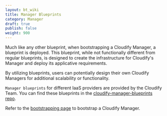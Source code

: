 ```yaml
---
layout: bt_wiki
title: Manager Blueprints
category: Manager
draft: true
publish: false
weight: 900
---
```


Much like any other blueprint, when bootstrapping a Cloudify Manager, a blueprint is deployed. This blueprint, while not functionally different from regular blueprints, is designed to create the infrastructure for Cloudify's Manager and deploy its applicative requirements.

By utilizing blueprints, users can potentially design their own Cloudify Managers for additional scalability or functionality.

`Manager blueprints` for different IaaS providers are provided by the Cloudify Team. You can find these blueprints in the [cloudify-manager-blueprints repo](https://github.com/cloudify-cosmo/cloudify-manager-blueprints).

Refer to the [bootstrapping page](manager-bootstrapping.html) to bootstrap a Cloudify Manager.